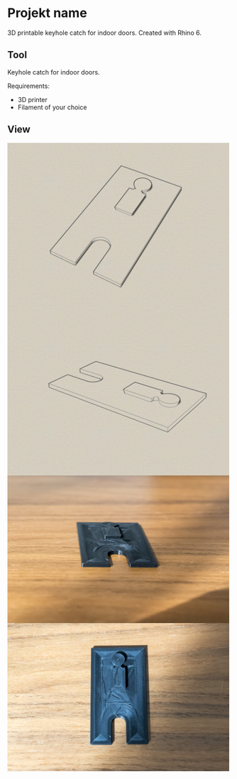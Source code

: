 # Projekt name
3D printable keyhole catch for indoor doors. Created with Rhino 6.

## Tool
Keyhole catch for indoor doors.

Requirements:
* 3D printer 
* Filament of your choice

## View
<img src="iso.jpg" width="500" align="center"> 
<img src="iso2.jpg" width="500" align="center"> 
<img src="20190905-DSC03987.jpg" width="500" align="center"> 
<img src="20190905-DSC03989.jpg" width="500" align="center"> 

